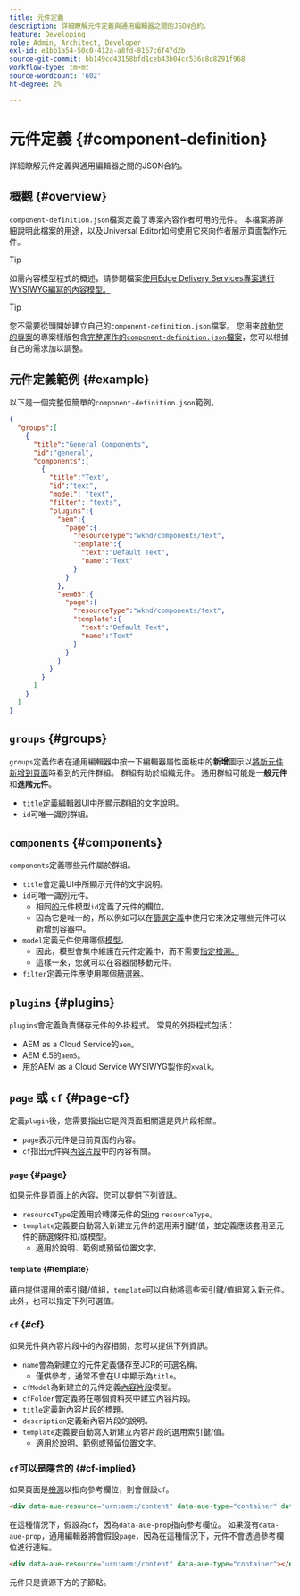 ```yaml
---
title: 元件定義
description: 詳細瞭解元件定義與通用編輯器之間的JSON合約。
feature: Developing
role: Admin, Architect, Developer
exl-id: e1bb1a54-50c0-412a-a8fd-8167c6f47d2b
source-git-commit: bb149cd43158bfd1ceb43b04cc536c8c8291f968
workflow-type: tm+mt
source-wordcount: '602'
ht-degree: 2%

---
```


# 元件定義 {#component-definition}

詳細瞭解元件定義與通用編輯器之間的JSON合約。

## 概觀 {#overview}

`component-definition.json`檔案定義了專案內容作者可用的元件。 本檔案將詳細說明此檔案的用途，以及Universal Editor如何使用它來向作者展示頁面製作元件。

>[!TIP]
>
>如需內容模型程式的概述，請參閱檔案[使用Edge Delivery Services專案進行WYSIWYG編寫的內容模型。](https://www.aem.live/developer/component-model-definitions)

>[!TIP]
>
>您不需要從頭開始建立自己的`component-definition.json`檔案。 您用來[啟動您的專案](https://www.aem.live/developer/ue-tutorial)的專案樣版包含[完整運作的`component-definition.json`檔案](https://github.com/adobe-rnd/aem-boilerplate-xwalk/blob/main/component-definition.json)，您可以根據自己的需求加以調整。

## 元件定義範例 {#example}

以下是一個完整但簡單的`component-definition.json`範例。

```json
{
  "groups":[
    {
      "title":"General Components",
      "id":"general",
      "components":[
        {
          "title":"Text",
          "id":"text",
          "model": "text",
          "filter": "texts",
          "plugins":{
            "aem":{
              "page":{
                "resourceType":"wknd/components/text",
                "template":{
                  "text":"Default Text",
                  "name":"Text"
                }
              }
            },
            "aem65":{
              "page":{
                "resourceType":"wknd/components/text",
                "template":{
                  "text":"Default Text",
                  "name":"Text"
                }
              }
            }
          }
        }
      ]
    }
  ]
}
```

## `groups` {#groups}

`groups`定義作者在通用編輯器中按一下編輯器屬性面板中的&#x200B;**新增**&#x200B;圖示以[將新元件新增到頁面](/help/sites-cloud/authoring/universal-editor/authoring.md#adding-components)時看到的元件群組。 群組有助於組織元件。 通用群組可能是&#x200B;**一般元件**&#x200B;和&#x200B;**進階元件**。

* `title`定義編輯器UI中所顯示群組的文字說明。
* `id`可唯一識別群組。

## `components` {#components}

`components`定義哪些元件屬於群組。

* `title`會定義UI中所顯示元件的文字說明。
* `id`可唯一識別元件。
   * 相同[的](/help/implementing/universal-editor/field-types.md#model-structure)元件模型`id`定義了元件的欄位。
   * 因為它是唯一的，所以例如可以在[篩選定義](/help/implementing/universal-editor/filtering.md)中使用它來決定哪些元件可以新增到容器中。
* `model`定義元件使用哪個[模型](/help/implementing/universal-editor/field-types.md#model-structure)。
   * 因此，模型會集中維護在元件定義中，而不需要[指定檢測。](/help/implementing/universal-editor/field-types.md#instrumentation)
   * 這樣一來，您就可以在容器間移動元件。
* `filter`定義元件應使用哪個[篩選器](/help/implementing/universal-editor/filtering.md)。

## `plugins` {#plugins}

`plugins`會定義負責儲存元件的外掛程式。 常見的外掛程式包括：

* AEM as a Cloud Service的`aem`。
* AEM 6.5的`aem5`。
* 用於AEM as a Cloud Service WYSIWYG製作的`xwalk`。

## `page` 或 `cf` {#page-cf}

定義`plugin`後，您需要指出它是與頁面相關還是與片段相關。

* `page`表示元件是目前頁面的內容。
* `cf`指出元件與[內容片段](/help/assets/content-fragments/content-fragments.md)中的內容有關。

### `page` {#page}

如果元件是頁面上的內容，您可以提供下列資訊。

* `resourceType`定義用於轉譯元件的[Sling](/help/implementing/developing/introduction/sling-cheatsheet.md) `resourceType`。
* `template`定義要自動寫入新建立元件的選用索引鍵/值，並定義應該套用至元件的篩選條件和/或模型。
   * 適用於說明、範例或預留位置文字。

#### `template` {#template}

藉由提供選用的索引鍵/值組，`template`可以自動將這些索引鍵/值組寫入新元件。 此外，也可以指定下列可選值。

### `cf` {#cf}

如果元件與內容片段中的內容相關，您可以提供下列資訊。

* `name`會為新建立的元件定義儲存至JCR的可選名稱。
   * 僅供參考，通常不會在UI中顯示為`title`。
* `cfModel`為新建立的元件定義[內容片段](/help/assets/content-fragments/content-fragments-models.md)模型。
* `cfFolder`會定義將在哪個資料夾中建立內容片段。
* `title`定義新內容片段的標題。
* `description`定義新內容片段的說明。
* `template`定義要自動寫入新建立內容片段的選用索引鍵/值。
   * 適用於說明、範例或預留位置文字。

### `cf`可以是隱含的 {#cf-implied}

如果頁面是[檢測](/help/implementing/universal-editor/getting-started.md#instrument-page)以指向參考欄位，則會假設`cf`。

```html
<div data-aue-resource="urn:aem:/content" data-aue-type="container" data-aue-prop="field"></div>
```

在這種情況下，假設為`cf`，因為`data-aue-prop`指向參考欄位。 如果沒有`data-aue-prop`，通用編輯器將會假設`page`，因為在這種情況下，元件不會透過參考欄位進行連結。

```html
<div data-aue-resource="urn:aem:/content" data-aue-type="container"></div>
```

元件只是資源下方的子節點。
